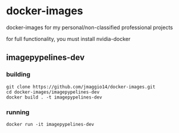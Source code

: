 # docker-images
docker-images for my personal/non-classified professional projects

for full functionality, you must install nvidia-docker

## imagepypelines-dev
### building
```console
git clone https://github.com/jmaggio14/docker-images.git
cd docker-images/imagepypelines-dev
docker build . -t imagepypelines-dev
```
### running
```console
docker run -it imagepypelines-dev
```
